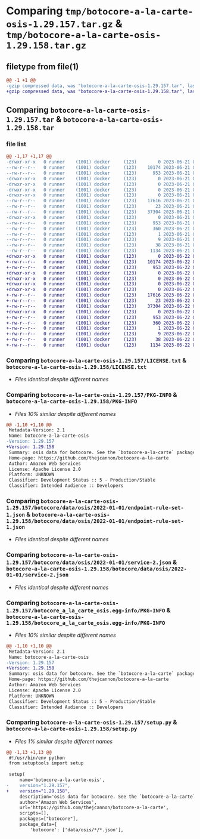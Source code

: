 # Comparing `tmp/botocore-a-la-carte-osis-1.29.157.tar.gz` & `tmp/botocore-a-la-carte-osis-1.29.158.tar.gz`

## filetype from file(1)

```diff
@@ -1 +1 @@
-gzip compressed data, was "botocore-a-la-carte-osis-1.29.157.tar", last modified: Wed Jun 21 01:24:47 2023, max compression
+gzip compressed data, was "botocore-a-la-carte-osis-1.29.158.tar", last modified: Thu Jun 22 01:26:05 2023, max compression
```

## Comparing `botocore-a-la-carte-osis-1.29.157.tar` & `botocore-a-la-carte-osis-1.29.158.tar`

### file list

```diff
@@ -1,17 +1,17 @@
-drwxr-xr-x   0 runner    (1001) docker     (123)        0 2023-06-21 01:24:47.392006 botocore-a-la-carte-osis-1.29.157/
--rw-r--r--   0 runner    (1001) docker     (123)    10174 2023-06-21 01:24:47.000000 botocore-a-la-carte-osis-1.29.157/LICENSE.txt
--rw-r--r--   0 runner    (1001) docker     (123)      953 2023-06-21 01:24:47.392006 botocore-a-la-carte-osis-1.29.157/PKG-INFO
-drwxr-xr-x   0 runner    (1001) docker     (123)        0 2023-06-21 01:24:47.392006 botocore-a-la-carte-osis-1.29.157/botocore/
-drwxr-xr-x   0 runner    (1001) docker     (123)        0 2023-06-21 01:24:47.392006 botocore-a-la-carte-osis-1.29.157/botocore/data/
-drwxr-xr-x   0 runner    (1001) docker     (123)        0 2023-06-21 01:24:47.392006 botocore-a-la-carte-osis-1.29.157/botocore/data/osis/
-drwxr-xr-x   0 runner    (1001) docker     (123)        0 2023-06-21 01:24:47.392006 botocore-a-la-carte-osis-1.29.157/botocore/data/osis/2022-01-01/
--rw-r--r--   0 runner    (1001) docker     (123)    17616 2023-06-21 01:24:02.000000 botocore-a-la-carte-osis-1.29.157/botocore/data/osis/2022-01-01/endpoint-rule-set-1.json
--rw-r--r--   0 runner    (1001) docker     (123)       23 2023-06-21 01:24:02.000000 botocore-a-la-carte-osis-1.29.157/botocore/data/osis/2022-01-01/paginators-1.json
--rw-r--r--   0 runner    (1001) docker     (123)    37304 2023-06-21 01:24:02.000000 botocore-a-la-carte-osis-1.29.157/botocore/data/osis/2022-01-01/service-2.json
-drwxr-xr-x   0 runner    (1001) docker     (123)        0 2023-06-21 01:24:47.392006 botocore-a-la-carte-osis-1.29.157/botocore_a_la_carte_osis.egg-info/
--rw-r--r--   0 runner    (1001) docker     (123)      953 2023-06-21 01:24:47.000000 botocore-a-la-carte-osis-1.29.157/botocore_a_la_carte_osis.egg-info/PKG-INFO
--rw-r--r--   0 runner    (1001) docker     (123)      360 2023-06-21 01:24:47.000000 botocore-a-la-carte-osis-1.29.157/botocore_a_la_carte_osis.egg-info/SOURCES.txt
--rw-r--r--   0 runner    (1001) docker     (123)        1 2023-06-21 01:24:47.000000 botocore-a-la-carte-osis-1.29.157/botocore_a_la_carte_osis.egg-info/dependency_links.txt
--rw-r--r--   0 runner    (1001) docker     (123)        9 2023-06-21 01:24:47.000000 botocore-a-la-carte-osis-1.29.157/botocore_a_la_carte_osis.egg-info/top_level.txt
--rw-r--r--   0 runner    (1001) docker     (123)       38 2023-06-21 01:24:47.392006 botocore-a-la-carte-osis-1.29.157/setup.cfg
--rw-r--r--   0 runner    (1001) docker     (123)     1134 2023-06-21 01:24:47.000000 botocore-a-la-carte-osis-1.29.157/setup.py
+drwxr-xr-x   0 runner    (1001) docker     (123)        0 2023-06-22 01:26:05.751532 botocore-a-la-carte-osis-1.29.158/
+-rw-r--r--   0 runner    (1001) docker     (123)    10174 2023-06-22 01:26:05.000000 botocore-a-la-carte-osis-1.29.158/LICENSE.txt
+-rw-r--r--   0 runner    (1001) docker     (123)      953 2023-06-22 01:26:05.751532 botocore-a-la-carte-osis-1.29.158/PKG-INFO
+drwxr-xr-x   0 runner    (1001) docker     (123)        0 2023-06-22 01:26:05.747532 botocore-a-la-carte-osis-1.29.158/botocore/
+drwxr-xr-x   0 runner    (1001) docker     (123)        0 2023-06-22 01:26:05.747532 botocore-a-la-carte-osis-1.29.158/botocore/data/
+drwxr-xr-x   0 runner    (1001) docker     (123)        0 2023-06-22 01:26:05.747532 botocore-a-la-carte-osis-1.29.158/botocore/data/osis/
+drwxr-xr-x   0 runner    (1001) docker     (123)        0 2023-06-22 01:26:05.751532 botocore-a-la-carte-osis-1.29.158/botocore/data/osis/2022-01-01/
+-rw-r--r--   0 runner    (1001) docker     (123)    17616 2023-06-22 01:25:33.000000 botocore-a-la-carte-osis-1.29.158/botocore/data/osis/2022-01-01/endpoint-rule-set-1.json
+-rw-r--r--   0 runner    (1001) docker     (123)       23 2023-06-22 01:25:33.000000 botocore-a-la-carte-osis-1.29.158/botocore/data/osis/2022-01-01/paginators-1.json
+-rw-r--r--   0 runner    (1001) docker     (123)    37304 2023-06-22 01:25:33.000000 botocore-a-la-carte-osis-1.29.158/botocore/data/osis/2022-01-01/service-2.json
+drwxr-xr-x   0 runner    (1001) docker     (123)        0 2023-06-22 01:26:05.751532 botocore-a-la-carte-osis-1.29.158/botocore_a_la_carte_osis.egg-info/
+-rw-r--r--   0 runner    (1001) docker     (123)      953 2023-06-22 01:26:05.000000 botocore-a-la-carte-osis-1.29.158/botocore_a_la_carte_osis.egg-info/PKG-INFO
+-rw-r--r--   0 runner    (1001) docker     (123)      360 2023-06-22 01:26:05.000000 botocore-a-la-carte-osis-1.29.158/botocore_a_la_carte_osis.egg-info/SOURCES.txt
+-rw-r--r--   0 runner    (1001) docker     (123)        1 2023-06-22 01:26:05.000000 botocore-a-la-carte-osis-1.29.158/botocore_a_la_carte_osis.egg-info/dependency_links.txt
+-rw-r--r--   0 runner    (1001) docker     (123)        9 2023-06-22 01:26:05.000000 botocore-a-la-carte-osis-1.29.158/botocore_a_la_carte_osis.egg-info/top_level.txt
+-rw-r--r--   0 runner    (1001) docker     (123)       38 2023-06-22 01:26:05.751532 botocore-a-la-carte-osis-1.29.158/setup.cfg
+-rw-r--r--   0 runner    (1001) docker     (123)     1134 2023-06-22 01:26:05.000000 botocore-a-la-carte-osis-1.29.158/setup.py
```

### Comparing `botocore-a-la-carte-osis-1.29.157/LICENSE.txt` & `botocore-a-la-carte-osis-1.29.158/LICENSE.txt`

 * *Files identical despite different names*

### Comparing `botocore-a-la-carte-osis-1.29.157/PKG-INFO` & `botocore-a-la-carte-osis-1.29.158/PKG-INFO`

 * *Files 10% similar despite different names*

```diff
@@ -1,10 +1,10 @@
 Metadata-Version: 2.1
 Name: botocore-a-la-carte-osis
-Version: 1.29.157
+Version: 1.29.158
 Summary: osis data for botocore. See the `botocore-a-la-carte` package for more info.
 Home-page: https://github.com/thejcannon/botocore-a-la-carte
 Author: Amazon Web Services
 License: Apache License 2.0
 Platform: UNKNOWN
 Classifier: Development Status :: 5 - Production/Stable
 Classifier: Intended Audience :: Developers
```

### Comparing `botocore-a-la-carte-osis-1.29.157/botocore/data/osis/2022-01-01/endpoint-rule-set-1.json` & `botocore-a-la-carte-osis-1.29.158/botocore/data/osis/2022-01-01/endpoint-rule-set-1.json`

 * *Files identical despite different names*

### Comparing `botocore-a-la-carte-osis-1.29.157/botocore/data/osis/2022-01-01/service-2.json` & `botocore-a-la-carte-osis-1.29.158/botocore/data/osis/2022-01-01/service-2.json`

 * *Files identical despite different names*

### Comparing `botocore-a-la-carte-osis-1.29.157/botocore_a_la_carte_osis.egg-info/PKG-INFO` & `botocore-a-la-carte-osis-1.29.158/botocore_a_la_carte_osis.egg-info/PKG-INFO`

 * *Files 10% similar despite different names*

```diff
@@ -1,10 +1,10 @@
 Metadata-Version: 2.1
 Name: botocore-a-la-carte-osis
-Version: 1.29.157
+Version: 1.29.158
 Summary: osis data for botocore. See the `botocore-a-la-carte` package for more info.
 Home-page: https://github.com/thejcannon/botocore-a-la-carte
 Author: Amazon Web Services
 License: Apache License 2.0
 Platform: UNKNOWN
 Classifier: Development Status :: 5 - Production/Stable
 Classifier: Intended Audience :: Developers
```

### Comparing `botocore-a-la-carte-osis-1.29.157/setup.py` & `botocore-a-la-carte-osis-1.29.158/setup.py`

 * *Files 1% similar despite different names*

```diff
@@ -1,13 +1,13 @@
 #!/usr/bin/env python
 from setuptools import setup
 
 setup(
     name='botocore-a-la-carte-osis',
-    version="1.29.157",
+    version="1.29.158",
     description='osis data for botocore. See the `botocore-a-la-carte` package for more info.',
     author='Amazon Web Services',
     url='https://github.com/thejcannon/botocore-a-la-carte',
     scripts=[],
     packages=["botocore"],
     package_data={
         'botocore': ['data/osis/*/*.json'],
```

